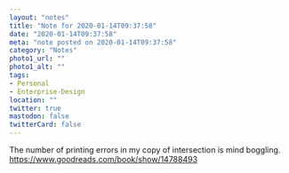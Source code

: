 ```yaml
---
layout: "notes"
title: "Note for 2020-01-14T09:37:58"
date: "2020-01-14T09:37:58"
meta: "note posted on 2020-01-14T09:37:58"
category: "Notes"
photo1_url: ""
photo1_alt: ""
tags:
- Personal
- Enterprise-Design
location: ""
twitter: true
mastodon: false
twitterCard: false
---
```

The number of printing errors in my copy of intersection is mind boggling.
https://www.goodreads.com/book/show/14788493
